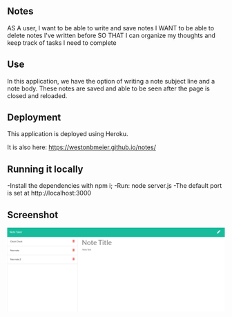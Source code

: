 ## Notes ##
AS A user, I want to be able to write and save notes
I WANT to be able to delete notes I've written before
SO THAT I can organize my thoughts and keep track of tasks I need to complete

## Use ##
In this application, we have the option of writing a note subject line and a note body. These notes are saved and able to be seen after the page is closed and reloaded. 

## Deployment ## 
This application is deployed using Heroku. 

It is also here: https://westonbmeier.github.io/notes/

## Running it locally ##

-Install the dependencies with npm i; 
-Run: node server.js
-The default port is set at http://localhost:3000

## Screenshot ##

![Capture](screenshot/Capture.PNG)
